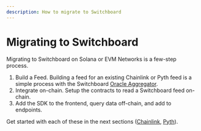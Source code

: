 ```yaml
---
description: How to migrate to Switchboard
---
```


# Migrating to Switchboard

Migrating to Switchboard on Solana or EVM Networks is a few-step process.

1. Build a Feed. Building a feed for an existing Chainlink or Pyth feed is a simple process with the Switchboard [Oracle Aggregator](../oracle-aggregator.md).
2. Integrate on-chain. Setup the contracts to read a Switchboard feed on-chain.
3. Add the SDK to the frontend, query data off-chain, and add to endpoints.&#x20;

Get started with each of these in the next sections ([Chainlink](using-chainlink/), [Pyth](using-pyth/)).



